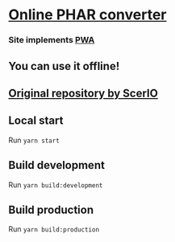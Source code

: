 # [Online PHAR converter][site-url]

### Site implements [PWA][google-pwa]
## You can use it offline!
## [Original repository by ScerIO][original-repo]

## Local start
Run `yarn start`

## Build development
Run `yarn build:development`

## Build production
Run `yarn build:production`

[site-url]: https://easy-phar.github.io/
[google-pwa]: https://developers.google.com/web/progressive-web-apps/
[original-repo]: https://github.com/ScerIO/phar.scer.io
